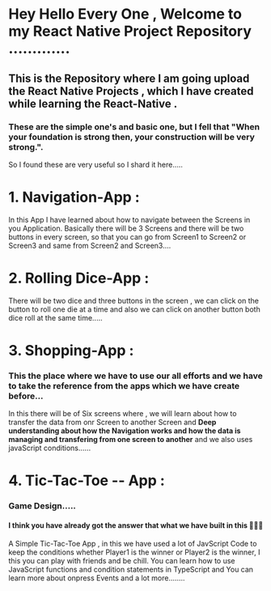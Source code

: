  # Hey Hello Every One , Welcome to my React Native Project Repository .............
 ## This is the Repository where I am going upload the React Native Projects , which I have created while learning the React-Native .
 ### These are the simple one's and basic one,  but I fell that "When your foundation is strong then, your construction will be very strong.". 
  So I found these are very useful so I shard it here.....

 # 1. Navigation-App : 
   In this App I have learned about how to navigate between the Screens in you Application. 
   Basically there will be 3 Screens and there will be two buttons in every screen, so that you can go from Screen1 to Screen2 or Screen3 and same from Screen2 and Screen3....

 # 2. Rolling Dice-App : 
   There will be two dice and three buttons in the screen , we can click on the button to roll one die at a time and also we can click on another button both dice 
   roll at the same time.....

 # 3. Shopping-App : 
   ### This the place where we have to use our all efforts and we have to take the reference from the apps which we have create before...
   In this there will be of Six screens where , we will learn about how to transfer the data from onr Screen to another Screen and **Deep understanding about 
   how the Navigation works and how the data is managing and transfering from one screen to another** and we also uses javaScript conditions......

 # 4. Tic-Tac-Toe -- App : 
   ### Game Design.....
   #### I think you have already got the answer that what we have built in this 🥳🥳🥳
   A Simple Tic-Tac-Toe App , in this we have used a lot of JavScript Code to keep the conditions whether Player1 is the winner or Player2 is the winner, 
   I this you can play with friends and be chill.
   You can learn how to use JavaScript functions and condition statements in TypeScript and You can learn more about onpress Events and a lot more........
